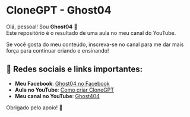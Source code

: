 # CloneGPT - Ghost04

Olá, pessoal! Sou **Ghost04** 👻  
Este repositório é o resultado de uma aula no meu canal do YouTube.  

Se você gosta do meu conteúdo, inscreva-se no canal para me dar mais força para continuar criando e ensinando!  

## 📌 Redes sociais e links importantes:
- **Meu Facebook**: [Ghost04 no Facebook](https://www.facebook.com/profile.php?id=100091313717660)
- **Aula no YouTube**: [Como criar CloneGPT](https://youtu.be/rZ8sUYelzPs)
- **Meu canal no YouTube**: [Ghost404](https://www.youtube.com/@ghost404-)

Obrigado pelo apoio! 🚀
